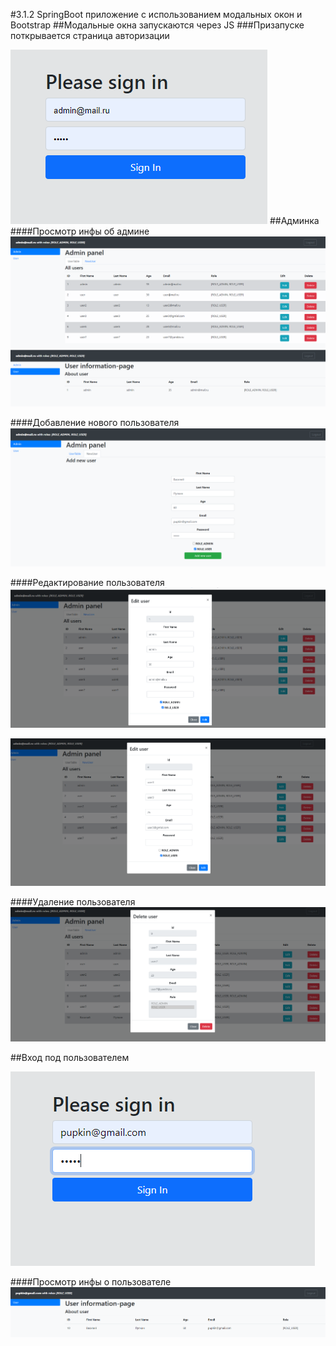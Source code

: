 #3.1.2 SpringBoot приложение с использованием модальных окон и Bootstrap
##Модальные окна запускаются через JS
###Призапуске поткрывается страница авторизации

![](img/signin.png)
##Админка
####Просмотр инфы об админе
![](img/img.png)
![](img/adminuser.png)

####Добавление нового пользователя
![](img/addUser.png)

####Редактирование пользователя
![](img/editmodal.png)

![](img/editmodal2.png)

####Удаление пользователя
![](img/deleteModal.png)

##Вход под пользователем

![](img/signin2.png)

####Просмотр инфы о пользователе
![](img/userInfo.png)


